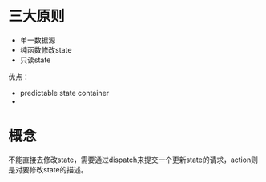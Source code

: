 # 三大原则
+ 单一数据源
+ 纯函数修改state
+ 只读state

优点：
- predictable state container
- 

# 概念
不能直接去修改state，需要通过dispatch来提交一个更新state的请求，action则是对要修改state的描述。

